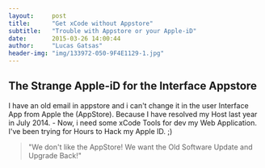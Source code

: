 ```yaml
---
layout:     post
title:      "Get xCode without Appstore"
subtitle:   "Trouble with Appstore or your Apple-iD"
date:       2015-03-26 14:00:44
author:     "Lucas Gatsas"
header-img: "img/133972-050-9F4E1129-1.jpg"
---
```

<h2 class="section-heading"><strong> The Strange Apple-iD for the Interface Appstore</strong> </h2>

I have an old email in appstore and i can't change it in the user Interface App from Apple the (AppStore). Because 
I have resolved my Host last year in July 2014. - Now, i need some xCode Tools for dev my Web Application. I've been trying for Hours to Hack my Apple ID. ;)







<blockquote>
	"We don't like the AppStore! We want the Old Software Update and Upgrade Back!"
</blockquote>